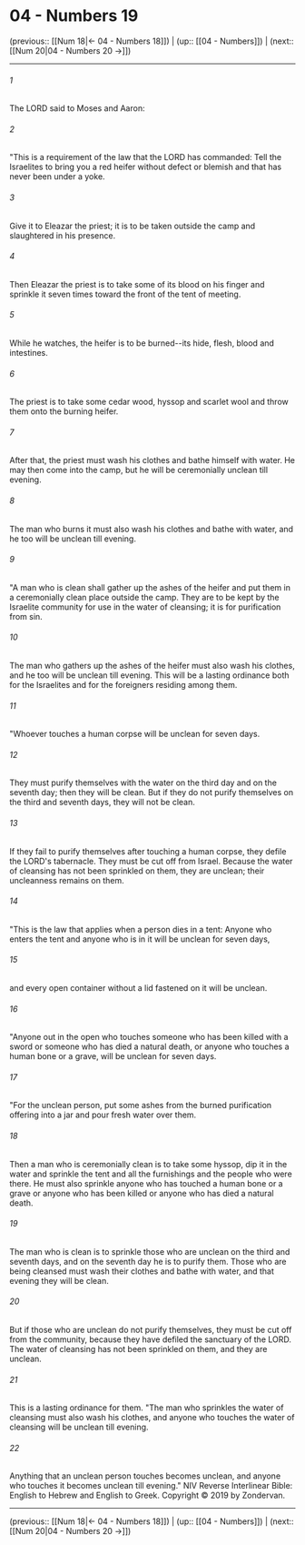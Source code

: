 # 04 - Numbers 19

(previous:: [[Num 18|← 04 - Numbers 18]]) | (up:: [[04 - Numbers]]) | (next:: [[Num 20|04 - Numbers 20 →]])

***


###### 1 
The LORD said to Moses and Aaron: 

###### 2 
"This is a requirement of the law that the LORD has commanded: Tell the Israelites to bring you a red heifer without defect or blemish and that has never been under a yoke. 

###### 3 
Give it to Eleazar the priest; it is to be taken outside the camp and slaughtered in his presence. 

###### 4 
Then Eleazar the priest is to take some of its blood on his finger and sprinkle it seven times toward the front of the tent of meeting. 

###### 5 
While he watches, the heifer is to be burned--its hide, flesh, blood and intestines. 

###### 6 
The priest is to take some cedar wood, hyssop and scarlet wool and throw them onto the burning heifer. 

###### 7 
After that, the priest must wash his clothes and bathe himself with water. He may then come into the camp, but he will be ceremonially unclean till evening. 

###### 8 
The man who burns it must also wash his clothes and bathe with water, and he too will be unclean till evening. 

###### 9 
"A man who is clean shall gather up the ashes of the heifer and put them in a ceremonially clean place outside the camp. They are to be kept by the Israelite community for use in the water of cleansing; it is for purification from sin. 

###### 10 
The man who gathers up the ashes of the heifer must also wash his clothes, and he too will be unclean till evening. This will be a lasting ordinance both for the Israelites and for the foreigners residing among them. 

###### 11 
"Whoever touches a human corpse will be unclean for seven days. 

###### 12 
They must purify themselves with the water on the third day and on the seventh day; then they will be clean. But if they do not purify themselves on the third and seventh days, they will not be clean. 

###### 13 
If they fail to purify themselves after touching a human corpse, they defile the LORD's tabernacle. They must be cut off from Israel. Because the water of cleansing has not been sprinkled on them, they are unclean; their uncleanness remains on them. 

###### 14 
"This is the law that applies when a person dies in a tent: Anyone who enters the tent and anyone who is in it will be unclean for seven days, 

###### 15 
and every open container without a lid fastened on it will be unclean. 

###### 16 
"Anyone out in the open who touches someone who has been killed with a sword or someone who has died a natural death, or anyone who touches a human bone or a grave, will be unclean for seven days. 

###### 17 
"For the unclean person, put some ashes from the burned purification offering into a jar and pour fresh water over them. 

###### 18 
Then a man who is ceremonially clean is to take some hyssop, dip it in the water and sprinkle the tent and all the furnishings and the people who were there. He must also sprinkle anyone who has touched a human bone or a grave or anyone who has been killed or anyone who has died a natural death. 

###### 19 
The man who is clean is to sprinkle those who are unclean on the third and seventh days, and on the seventh day he is to purify them. Those who are being cleansed must wash their clothes and bathe with water, and that evening they will be clean. 

###### 20 
But if those who are unclean do not purify themselves, they must be cut off from the community, because they have defiled the sanctuary of the LORD. The water of cleansing has not been sprinkled on them, and they are unclean. 

###### 21 
This is a lasting ordinance for them. "The man who sprinkles the water of cleansing must also wash his clothes, and anyone who touches the water of cleansing will be unclean till evening. 

###### 22 
Anything that an unclean person touches becomes unclean, and anyone who touches it becomes unclean till evening." NIV Reverse Interlinear Bible: English to Hebrew and English to Greek. Copyright © 2019 by Zondervan.

***

(previous:: [[Num 18|← 04 - Numbers 18]]) | (up:: [[04 - Numbers]]) | (next:: [[Num 20|04 - Numbers 20 →]])
